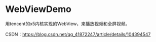# WebViewDemo

用tencent的x5内核实现的WebView，来播放视频和全屏视频。

CSDN：https://blog.csdn.net/qq_41872247/article/details/104394547
